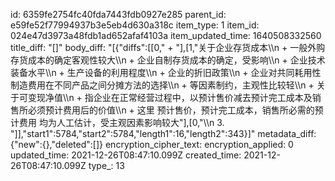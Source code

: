 id: 6359fe2754fc40fda7443fdb0927e285
parent_id: e59fe52f77994937b3e5eb4d630a318c
item_type: 1
item_id: 024e47d3973a48fdb1ad652afaf4103a
item_updated_time: 1640508332560
title_diff: "[]"
body_diff: "[{\"diffs\":[[0,\"      + \"],[1,\"关于企业存货成本\\\n          + 一般外购存货成本的确定客观性较大\\\n          + 企业自制存货成本的确定，受影响\\\n            + 企业技术装备水平\\\n            + 生产设备的利用程度\\\n            + 企业的折旧政策\\\n            + 企业对共同耗用性制造费用在不同产品之间分摊方法的选择\\\n            + 等因素制约，主观性比较轻\\\n        + 关于可变现净值\\\n          + 指企业在正常经营过程中，以预计售价减去预计完工成本及销售所必须预计费用后的价值\\\n          + 这里 预计售价，预计完工成本，销售所必需的预计费用 均为人工估计，受主观因素影响较大\"],[0,\"\\\n    3. \"]],\"start1\":5784,\"start2\":5784,\"length1\":16,\"length2\":343}]"
metadata_diff: {"new":{},"deleted":[]}
encryption_cipher_text: 
encryption_applied: 0
updated_time: 2021-12-26T08:47:10.099Z
created_time: 2021-12-26T08:47:10.099Z
type_: 13